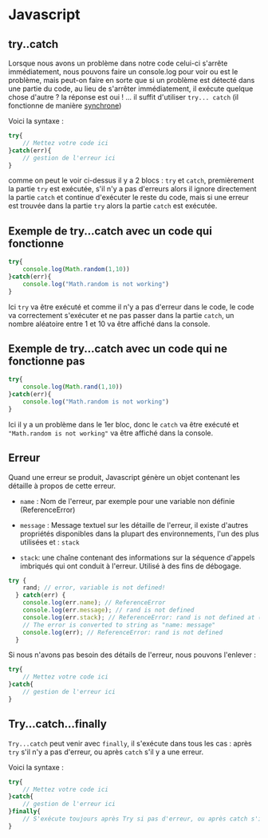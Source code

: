 # Javascript

## try..catch

Lorsque nous avons un problème dans notre code celui-ci s'arrête immédiatement, nous pouvons faire un console.log pour voir ou est le problème, mais peut-on faire en sorte que si un problème est détecté dans une partie du code, au lieu de s'arrêter immédiatement, il exécute quelque chose d'autre ? la réponse est oui ! ... il suffit d'utiliser `try... catch` (il fonctionne de manière [synchrone](https://github.com/SacleuxBenoit/Cheat_Sheets/blob/master/JavaScript/SynchroneVsAsynchrone.md))

Voici la syntaxe :
```js
try{
    // Mettez votre code ici
}catch(err){
    // gestion de l'erreur ici
}
```

comme on peut le voir ci-dessus il y a 2 blocs : `try` et `catch`, premièrement la partie `try` est exécutée, s'il n'y a pas d'erreurs alors il ignore directement la partie `catch` et continue d'exécuter le reste du code, mais si une erreur est trouvée dans la partie `try` alors la partie `catch` est exécutée.

## Exemple de try...catch avec un code qui fonctionne
```js
try{
    console.log(Math.random(1,10))
}catch(err){
    console.log("Math.random is not working")
}
```

Ici `try` va être exécuté et comme il n'y a pas d'erreur dans le code, le code va correctement s'exécuter et ne pas passer dans la partie `catch`, un nombre aléatoire entre 1 et 10 va être affiché dans la console.

## Exemple de try...catch avec un code qui ne fonctionne pas

```js
try{
    console.log(Math.rand(1,10))
}catch(err){
    console.log("Math.random is not working")
}
```

Ici il y a un problème dans le 1er bloc, donc le `catch` va être exécuté et `"Math.random is not working"` va être affiché dans la console.

## Erreur 

Quand une erreur se produit, Javascript génère un objet contenant les détaille à propos de cette erreur. 

*   `name` : Nom de l'erreur, par exemple pour une variable non définie (ReferenceError)

*   `message` : Message textuel sur les détaille de l'erreur, il existe d'autres propriétés disponibles dans la plupart des environnements, l'un des plus utilisées et : `stack`

*   `stack`: une chaîne contenant des informations sur la séquence d'appels imbriqués qui ont conduit à l'erreur. Utilisé à des fins de débogage.

```js
try {
    rand; // error, variable is not defined!
  } catch(err) {
    console.log(err.name); // ReferenceError
    console.log(err.message); // rand is not defined
    console.log(err.stack); // ReferenceError: rand is not defined at (...call stack)
    // The error is converted to string as "name: message"
    console.log(err); // ReferenceError: rand is not defined
  }
```

Si nous n'avons pas besoin des détails de l'erreur, nous pouvons l'enlever :

```js
try{
    // Mettez votre code ici
}catch{
    // gestion de l'erreur ici
}
```
## Try...catch...finally

`Try...catch` peut venir avec `finally`, il s'exécute dans tous les cas : après `try` s'il n'y a pas d'erreur, ou après `catch` s'il y a une erreur.

Voici la syntaxe :

```js
try{
    // Mettez votre code ici
}catch{
    // gestion de l'erreur ici
}finally{
    // S'exécute toujours après Try si pas d'erreur, ou après catch s'il y a une erreur
}
```



